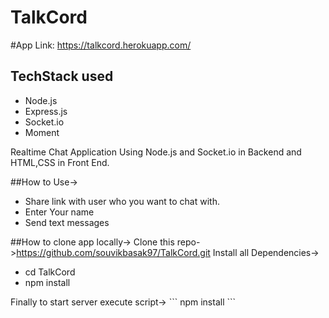 # TalkCord

#App Link: https://talkcord.herokuapp.com/

## TechStack used
<ul>
  <li>Node.js</li>
  <li>Express.js</li>
  <li>Socket.io</li>
  <li>Moment</li>
</ul>
Realtime Chat Application Using Node.js and Socket.io in Backend and HTML,CSS in Front End.

##How to Use->
<ul>
  <li>Share link with user who you want to chat with.</li>
  <li>Enter Your name</li>
  <li>Send text messages</li>
</ul>

##How to clone app locally->
Clone this repo->https://github.com/souvikbasak97/TalkCord.git
Install all Dependencies->
<ul>
  <li>cd TalkCord</li>
  <li>npm install</li>
</ul>
Finally to start server execute script->
```
npm install
```
